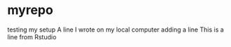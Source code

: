 # myrepo
testing my setup
A line I wrote on my local computer
adding a line
This is a line from Rstudio
